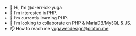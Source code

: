 - 👋 Hi, I’m @d-err-ick-yuga
- 👀 I’m interested in PHP.
- 🌱 I’m currently learning PHP.
- 💞️ I’m looking to collaborate on PHP & MariaDB/MySQL & JS.
- 📫 How to reach me yugawebdesign@proton.me

<!---
d-err-ick-yuga/d-err-ick-yuga is a ✨ special ✨ repository because its `README.md` (this file) appears on your GitHub profile.
You can click the Preview link to take a look at your changes.
--->
